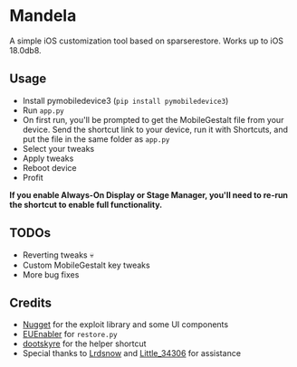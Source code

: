 # Mandela
A simple iOS customization tool based on sparserestore. Works up to iOS 18.0db8.

## Usage
- Install pymobiledevice3 (`pip install pymobiledevice3`)
- Run `app.py`
- On first run, you'll be prompted to get the MobileGestalt file from your device. Send the shortcut link to your device, run it with Shortcuts, and put the file in the same folder as `app.py`
- Select your tweaks
- Apply tweaks
- Reboot device
- Profit

**If you enable Always-On Display or Stage Manager, you'll need to re-run the shortcut to enable full functionality.**

## TODOs
- Reverting tweaks 💀
- Custom MobileGestalt key tweaks
- More bug fixes

## Credits
- [Nugget](https://github.com/leminlimez/Nugget) for the exploit library and some UI components
- [EUEnabler](https://github.com/Lrdsnow/EUEnabler) for `restore.py`
- [dootskyre](https://github.com/dootskyre) for the helper shortcut
- Special thanks to [Lrdsnow](https://github.com/Lrdsnow) and [Little_34306](https://github.com/34306) for assistance
